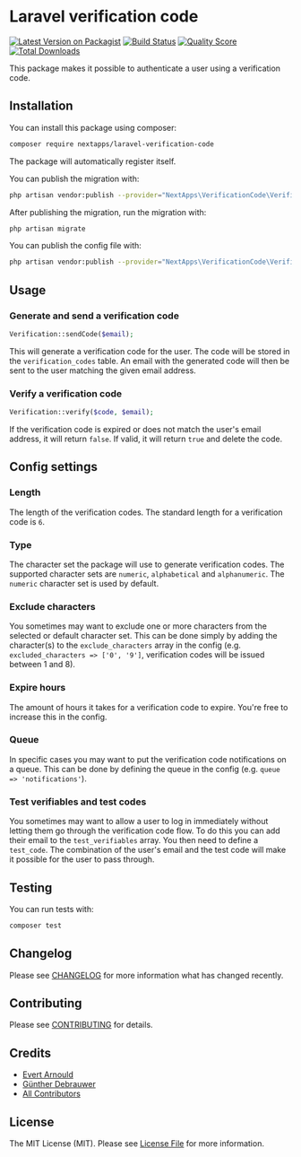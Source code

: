 # Laravel verification code

[![Latest Version on Packagist](https://img.shields.io/packagist/v/nextapps-be/laravel-verification-code.svg?style=flat-square)](https://packagist.org/packages/nextapps-be/laravel-verification-code)
[![Build Status](https://img.shields.io/travis/nextapps-be/laravel-verification-code/master.svg?style=flat-square)](https://travis-ci.org/nextapps-be/laravel-verification-code)
[![Quality Score](https://img.shields.io/scrutinizer/g/nextapps-be/laravel-verification-code.svg?style=flat-square)](https://scrutinizer-ci.com/g/nextapps-be/laravel-verification-code)
[![Total Downloads](https://img.shields.io/packagist/dt/nextapps-be/laravel-verification-code.svg?style=flat-square)](https://packagist.org/packages/nextapps-be/laravel-verification-code)

This package makes it possible to authenticate a user using a verification code.

## Installation

You can install this package using composer:

```bash
composer require nextapps/laravel-verification-code
```

The package will automatically register itself.

You can publish the migration with:
```bash
php artisan vendor:publish --provider="NextApps\VerificationCode\VerificationCodeServiceProvider" --tag="migrations"
```

After publishing the migration, run the migration with:
```bash
php artisan migrate
```

You can publish the config file with:
```bash
php artisan vendor:publish --provider="NextApps\VerificationCode\VerificationCodeServiceProvider" --tag="config"
```

## Usage

### Generate and send a verification code
```php
Verification::sendCode($email);
```
This will generate a verification code for the user. The code will be stored in the `verification_codes` table. An email with the generated code will then be sent to the user matching the given email address.

### Verify a verification code
```php
Verification::verify($code, $email);
```
If the verification code is expired or does not match the user's email address, it will return `false`. If valid, it will return `true` and delete the code.

## Config settings

### Length
The length of the verification codes. The standard length for a verification code is `6`.

### Type
The character set the package will use to generate verification codes. The supported character sets are `numeric`, `alphabetical` and `alphanumeric`. The `numeric` character set is used by default.

### Exclude characters
You sometimes may want to exclude one or more characters from the selected or default character set. This can be done simply by adding the character(s) to the `exclude_characters` array in the config (e.g. `excluded_characters => ['0', '9']`, verification codes will be issued between 1 and 8).

### Expire hours
The amount of hours it takes for a verification code to expire. You're free to increase this in the config.

### Queue
In specific cases you may want to put the  verification code notifications on a queue. This can be done by defining the queue in the config (e.g. `queue => 'notifications'`).

### Test verifiables and test codes
You sometimes may want to allow a user to log in immediately without letting them go through the verification code flow. To do this you can add their email to the `test_verifiables` array. You then need to define a `test_code`. The combination of the user's email and the test code will make it possible for the user to pass through.

## Testing
You can run tests with:
``` bash
composer test
```

## Changelog

Please see [CHANGELOG](CHANGELOG.md) for more information what has changed recently.

## Contributing

Please see [CONTRIBUTING](CONTRIBUTING.md) for details.

## Credits

- [Evert Arnould](https://github.com/earnould)
- [Günther Debrauwer](https://github.com/gdebrauwer)
- [All Contributors](../../contributors)

## License

The MIT License (MIT). Please see [License File](LICENSE.md) for more information.
